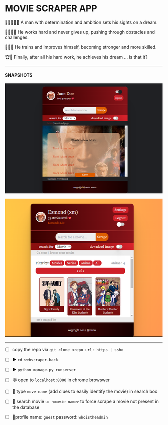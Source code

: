 # MOVIE SCRAPER APP

💪🏽🧔🏽💭 A man with determination and ambition sets his sights on a dream.

🏃🏽‍♂️🔥 He works hard and never gives up, pushing through obstacles and challenges.

💪🏽💥 He trains and improves himself, becoming stronger and more skilled.

🏆🎉 Finally, after all his hard work, he achieves his dream ... is that it?

---

#### SNAPSHOTS

![movie-scraper-screenshot](./src/docs/movie-scraper-screenshot-28-11-2022.png)

![movie-scraper-snapshot-deadline](./src/docs/movie-scraper-snapshot-deadline.png)

---

- [ ] copy the repo via `git clone <repo url: https | ssh>`

- [ ] ▶️ `cd webscraper-back`

- [ ] ▶️ `python manage.py runserver`

- [ ] 🕸️ open to `localhost:8000` in chrome browswer

- [ ] 🔎 type `move name` (add clues to easily identify the movie) in search box

- [ ] 🔎 search movie `u: <movie name>` to force scrape a movie not present in the database

- [ ] 🙎profile name: `guest` password: `whoistheadmin`
